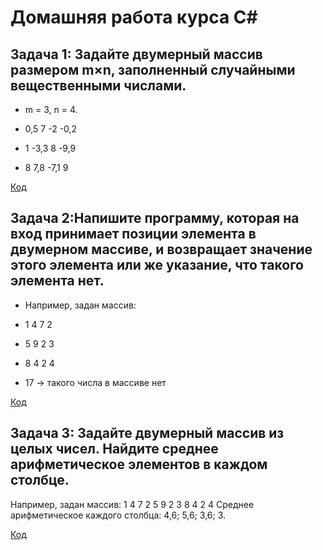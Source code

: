 # Домашняя работа курса С#
## Задача 1: Задайте двумерный массив размером m×n, заполненный случайными вещественными числами.

* m = 3, n = 4.

* 0,5 7 -2 -0,2

* 1 -3,3 8 -9,9

* 8 7,8 -7,1 9
 
[Код](task1/Program.cs)

## Задача 2:Напишите программу, которая на вход принимает позиции элемента в двумерном массиве, и возвращает значение этого элемента или же указание, что такого элемента нет.

* Например, задан массив:

* 1 4 7 2

* 5 9 2 3

* 8 4 2 4

* 17 -> такого числа в массиве нет

[Код](Task2/Program.cs)

## Задача 3: Задайте двумерный массив из целых чисел. Найдите среднее арифметическое элементов в каждом столбце.

Например, задан массив:
1 4 7 2
5 9 2 3
8 4 2 4
Среднее арифметическое каждого столбца: 4,6; 5,6; 3,6; 3.

[Код](Task3/Program.cs)
